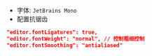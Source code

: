 - 字体: `JetBrains Mono`
- 配置抗锯齿

```json
"editor.fontLigatures": true,
"editor.fontWeight": "normal", // 控制粗细控制
"editor.fontSmoothing": "antialiased"
```
